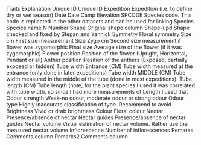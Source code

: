Traits	Explanation
Unique ID	Unique ID
Expedition	Expedition (i.e. to define dry or wet season)
Date	Date
Camp	Elevation
SPCODE	Species code. This code is replicated in the other datasets and can be used for linking
Species	Species name
N	Number
Shape	Original shape column
Shape-upd	Shape checked and fixed by Stepan and Yannick
Symmetry	Floral symmetry
Size cm	First size measurement
Size Zygo cm	Second size measurement if flower was zygomorphic
Final size	Average size of the flower (if it was zygomorphic)
Flower position	Position of the flower (Upright, Horizontal, Pendant or all)
Anther position	Position of the anthers (Exposed, partially exposed or hidden)
Tube width Entrance (CM)	Tube width measured at the entrance (only done in later expeditions)
Tube width MIDDLE (CM)	Tube width measured in the middle of the tube (done in most expeditions).
Tube length (CM)	Tube length (note, for the plant species I used it was correlated with tube width, so since I had more measurements of Length I used that
Odour strength	Weak-no odour, moderate odour or strong odour
Odour type	Highly inaccurate classification of type. Recommend to avoid
Brightness	Vivid or drab brightness
Colour	Floral colour
Nectar	Presence/absence of nectar
Nectar guides	Presence/absence of nectar guides
Nectar volume	Visual estimation of nectar volume. Rather use the measured nectar volume
Inflorescence	Number of inflorescences
Remarks	Comments column
Remarks2	Comments column
